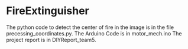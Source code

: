 # FireExtinguisher
The python code to detect the center of fire in the image is in the file precessing_coordinates.py.
The Arduino Code is in motor_mech.ino
The project report is in DIYReport_team5.